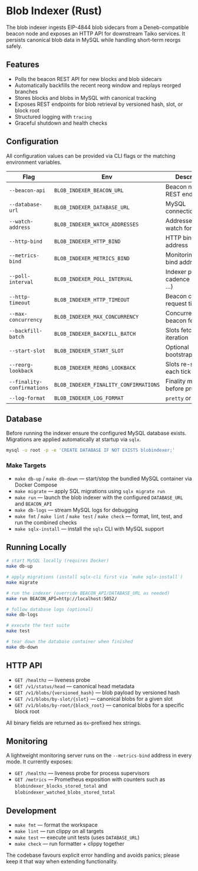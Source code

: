 # Blob Indexer (Rust)

The blob indexer ingests EIP-4844 blob sidecars from a Deneb-compatible beacon node and exposes an HTTP API for downstream Taiko services. It persists canonical blob data in MySQL while handling short-term reorgs safely.

## Features

- Polls the beacon REST API for new blocks and blob sidecars
- Automatically backfills the recent reorg window and replays reorged branches
- Stores blocks and blobs in MySQL with canonical tracking
- Exposes REST endpoints for blob retrieval by versioned hash, slot, or block root
- Structured logging with `tracing`
- Graceful shutdown and health checks

## Configuration

All configuration values can be provided via CLI flags or the matching environment variables.

| Flag | Env | Description | Default |
|------|-----|-------------|---------|
| `--beacon-api` | `BLOB_INDEXER_BEACON_URL` | Beacon node REST endpoint | _required_ |
| `--database-url` | `BLOB_INDEXER_DATABASE_URL` | MySQL connection string | _required_ |
| `--watch-address` | `BLOB_INDEXER_WATCH_ADDRESSES` | Addresses to watch for blobs | `` |
| `--http-bind` | `BLOB_INDEXER_HTTP_BIND` | HTTP bind address | `0.0.0.0:9000` |
| `--metrics-bind` | `BLOB_INDEXER_METRICS_BIND` | Monitoring/metrics bind address | `0.0.0.0:9500` |
| `--poll-interval` | `BLOB_INDEXER_POLL_INTERVAL` | Indexer poll cadence (`6s`, `1m`, …) | `6s` |
| `--http-timeout` | `BLOB_INDEXER_HTTP_TIMEOUT` | Beacon client request timeout | `20s` |
| `--max-concurrency` | `BLOB_INDEXER_MAX_CONCURRENCY` | Concurrent beacon fetches | `4` |
| `--backfill-batch` | `BLOB_INDEXER_BACKFILL_BATCH` | Slots fetched per iteration | `32` |
| `--start-slot` | `BLOB_INDEXER_START_SLOT` | Optional bootstrapping slot | _none_ |
| `--reorg-lookback` | `BLOB_INDEXER_REORG_LOOKBACK` | Slots re-scanned each tick | `128` |
| `--finality-confirmations` | `BLOB_INDEXER_FINALITY_CONFIRMATIONS` | Finality margin before pruning | `64` |
| `--log-format` | `BLOB_INDEXER_LOG_FORMAT` | `pretty` or `json` | `pretty` |

## Database

Before running the indexer ensure the configured MySQL database exists. Migrations are applied automatically at startup via `sqlx`.

```bash
mysql -u root -p -e 'CREATE DATABASE IF NOT EXISTS blobindexer;'
```

### Make Targets

- `make db-up` / `make db-down` — start/stop the bundled MySQL container via Docker Compose
- `make migrate` — apply SQL migrations using `sqlx migrate run`
- `make run` — launch the blob indexer with the configured `DATABASE_URL` and `BEACON_API`
- `make db-logs` — stream MySQL logs for debugging
- `make fmt` / `make lint` / `make test` / `make check` — format, lint, test, and run the combined checks
- `make sqlx-install` — install the `sqlx` CLI with MySQL support

## Running Locally

```bash
# start MySQL locally (requires Docker)
make db-up

# apply migrations (install sqlx-cli first via `make sqlx-install`)
make migrate

# run the indexer (override BEACON_API/DATABASE_URL as needed)
make run BEACON_API=http://localhost:5052/

# follow database logs (optional)
make db-logs

# execute the test suite
make test

# tear down the database container when finished
make db-down
```

## HTTP API

- `GET /healthz` — liveness probe
- `GET /v1/status/head` — canonical head metadata
- `GET /v1/blobs/{versioned_hash}` — blob payload by versioned hash
- `GET /v1/blobs/by-slot/{slot}` — canonical blobs for a given slot
- `GET /v1/blobs/by-root/{block_root}` — canonical blobs for a specific block root

All binary fields are returned as `0x`-prefixed hex strings.

## Monitoring

A lightweight monitoring server runs on the `--metrics-bind` address in every mode. It currently exposes:

- `GET /healthz` — liveness probe for process supervisors
- `GET /metrics` — Prometheus exposition with counters such as `blobindexer_blocks_stored_total` and `blobindexer_watched_blobs_stored_total`

## Development

- `make fmt` — format the workspace
- `make lint` — run clippy on all targets
- `make test` — execute unit tests (uses `DATABASE_URL`)
- `make check` — run formatter + clippy together

The codebase favours explicit error handling and avoids panics; please keep it that way when extending functionality.
